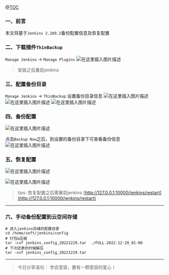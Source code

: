 ﻿@[TOC](文章目录)

### 一、前言

本文将基于`Jenkins 2.289.2`备份配置信息及恢复配置

### 二、下载插件`ThinBackup`

`Manage Jenkins` -> `Manage Plugins`
![在这里插入图片描述](https://img-blog.csdnimg.cn/f98fd1df1106442a9e4610c0656181f5.png?x-oss-process=image/watermark,type_d3F5LXplbmhlaQ,shadow_50,text_Q1NETiBA6YOR5riF,size_20,color_FFFFFF,t_70,g_se,x_16)

> 安装之后重启jenkins

### 三、配置备份目录

`Manage Jenkins` -> `ThinBackup`  设置备份目录信息
![在这里插入图片描述](https://img-blog.csdnimg.cn/7ac49c1fad6a4a81a20fc98b36dcd891.png?x-oss-process=image/watermark,type_d3F5LXplbmhlaQ,shadow_50,text_Q1NETiBA6YOR5riF,size_20,color_FFFFFF,t_70,g_se,x_16)
![在这里插入图片描述](https://img-blog.csdnimg.cn/5567fc5bf04f48e49bc29d961b352be7.png?x-oss-process=image/watermark,type_d3F5LXplbmhlaQ,shadow_50,text_Q1NETiBA6YOR5riF,size_20,color_FFFFFF,t_70,g_se,x_16)
![在这里插入图片描述](https://img-blog.csdnimg.cn/59fdc7a9f7e14d26bc170379be4c1180.png?x-oss-process=image/watermark,type_d3F5LXplbmhlaQ,shadow_50,text_Q1NETiBA6YOR5riF,size_20,color_FFFFFF,t_70,g_se,x_16)

### 四、备份配置

![在这里插入图片描述](https://img-blog.csdnimg.cn/6d333ed3b73e4cf5b50530dda8fd9100.png?x-oss-process=image/watermark,type_d3F5LXplbmhlaQ,shadow_50,text_Q1NETiBA6YOR5riF,size_20,color_FFFFFF,t_70,g_se,x_16)

点击`Backup Now`之后，到设置的备份目录下可查看备份信息
![在这里插入图片描述](https://img-blog.csdnimg.cn/58dd0e0380bc409d88eb8bec57ec2edf.png?x-oss-process=image/watermark,type_d3F5LXplbmhlaQ,shadow_50,text_Q1NETiBA6YOR5riF,size_20,color_FFFFFF,t_70,g_se,x_16)

### 五、恢复配置

![在这里插入图片描述](https://img-blog.csdnimg.cn/ec741668145942daaf314626cc89afc7.png?x-oss-process=image/watermark,type_d3F5LXplbmhlaQ,shadow_50,text_Q1NETiBA6YOR5riF,size_20,color_FFFFFF,t_70,g_se,x_16)

![在这里插入图片描述](https://img-blog.csdnimg.cn/57edbb6aeab142c7a9a41cd0ba1b7b21.png?x-oss-process=image/watermark,type_d3F5LXplbmhlaQ,shadow_50,text_Q1NETiBA6YOR5riF,size_20,color_FFFFFF,t_70,g_se,x_16)


> tips: 恢复配置之后需重启jenkins [http://127.0.0.1:10000/jenkins/restart](http://127.0.0.1:10000/jenkins/restart)


---

### 六、手动备份配置到云空间存储

```shell
# 进入jenkins存储的配置目录
cd /home/soft/jenkins/config
# 打包&压缩
tar -cvf jenkins_config_20221229.tar  ./FULL-2022-12-29_01-00
# 下次还原的时候解压
tar -xvf jenkins_config_20221229.tar
```

---

> 今日分享语句：
> 学会宽容，要有一颗宽容的爱心！
